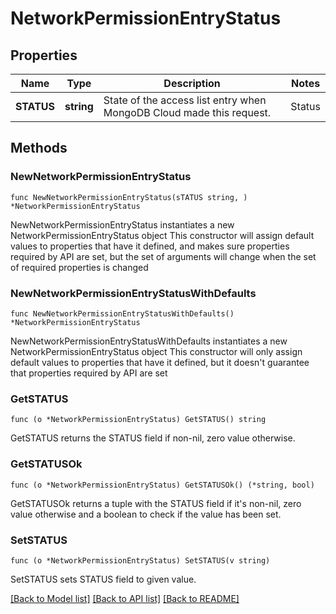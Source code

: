 # NetworkPermissionEntryStatus

## Properties

Name | Type | Description | Notes
------------ | ------------- | ------------- | -------------
**STATUS** | **string** | State of the access list entry when MongoDB Cloud made this request.  | Status | Activity | |---|---| | &#x60;ACTIVE&#x60; | This access list entry applies to all relevant cloud providers. | | &#x60;PENDING&#x60; | MongoDB Cloud has started to add access list entry. This access list entry may not apply to all cloud providers at the time of this request. | | &#x60;FAILED&#x60; | MongoDB Cloud didn&#39;t succeed in adding this access list entry. |  | [readonly] 

## Methods

### NewNetworkPermissionEntryStatus

`func NewNetworkPermissionEntryStatus(sTATUS string, ) *NetworkPermissionEntryStatus`

NewNetworkPermissionEntryStatus instantiates a new NetworkPermissionEntryStatus object
This constructor will assign default values to properties that have it defined,
and makes sure properties required by API are set, but the set of arguments
will change when the set of required properties is changed

### NewNetworkPermissionEntryStatusWithDefaults

`func NewNetworkPermissionEntryStatusWithDefaults() *NetworkPermissionEntryStatus`

NewNetworkPermissionEntryStatusWithDefaults instantiates a new NetworkPermissionEntryStatus object
This constructor will only assign default values to properties that have it defined,
but it doesn't guarantee that properties required by API are set

### GetSTATUS

`func (o *NetworkPermissionEntryStatus) GetSTATUS() string`

GetSTATUS returns the STATUS field if non-nil, zero value otherwise.

### GetSTATUSOk

`func (o *NetworkPermissionEntryStatus) GetSTATUSOk() (*string, bool)`

GetSTATUSOk returns a tuple with the STATUS field if it's non-nil, zero value otherwise
and a boolean to check if the value has been set.

### SetSTATUS

`func (o *NetworkPermissionEntryStatus) SetSTATUS(v string)`

SetSTATUS sets STATUS field to given value.



[[Back to Model list]](../README.md#documentation-for-models) [[Back to API list]](../README.md#documentation-for-api-endpoints) [[Back to README]](../README.md)



